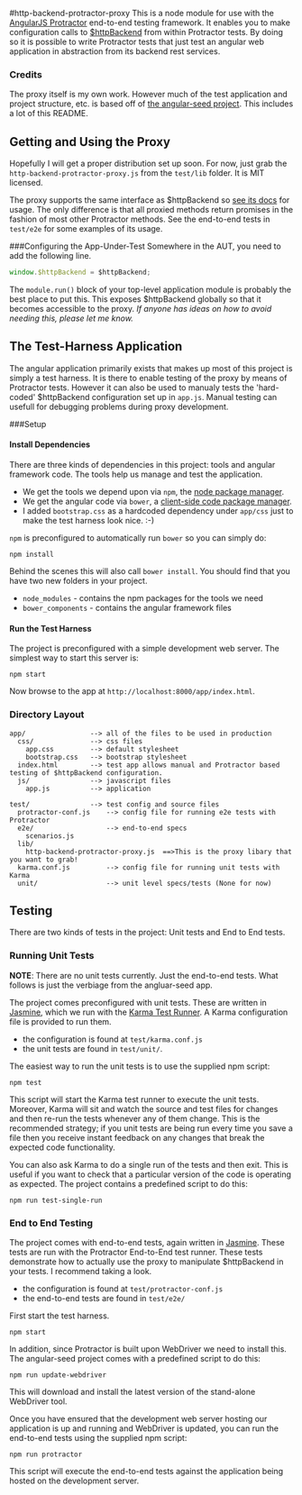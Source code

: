 #http-backend-protractor-proxy
This is a node module for use with the [AngularJS Protractor][protractor] end-to-end testing framework.  It enables you to make configuration calls to [$httpBackend][httpBackend] from within Protractor tests.  By doing so it is possible to write Protractor tests that just test an angular web application in abstraction from its backend rest services.

### Credits
The proxy itself is my own work.  However much of the test application and project structure, etc. is based off of [the angular-seed project][angular-seed].  This includes a lot of this README.

## Getting and Using the Proxy
Hopefully I will get a proper distribution set up soon.  For now, just grab the `http-backend-protractor-proxy.js` from the `test/lib` folder.  It is MIT licensed.

The proxy supports the same interface as $httpBackend so [see its docs][httpBackend] for usage.  The only difference is that all proxied methods return promises in the fashion of most other Protractor methods.  See the end-to-end tests in `test/e2e` for some examples of its usage.

###Configuring the App-Under-Test
Somewhere in the AUT, you need to add the following line.

```JavaScript
window.$httpBackend = $httpBackend;
```
The `module.run()` block of your top-level application module is probably the best place to put this.  This exposes $httpBackend globally so that it becomes accessible to the proxy.  _If anyone has ideas on how to avoid needing this, please let me know._

## The Test-Harness Application

The angular application primarily exists that makes up most of this project is simply a test harness.  It is there to enable testing of the proxy by means of Protractor tests.  However it can also be used to manualy tests the 'hard-coded' $httpBackend configuration set up in `app.js`.  Manual testing can usefull for debugging problems during proxy development.

###Setup

#### Install Dependencies

There are three kinds of dependencies in this project: tools and angular framework code.  The tools help
us manage and test the application.

* We get the tools we depend upon via `npm`, the [node package manager][npm].
* We get the angular code via `bower`, a [client-side code package manager][bower].
* I added `bootstrap.css` as a hardcoded dependency under `app/css` just to make the test harness look nice. :-)

`npm` is preconfigured to automatically run `bower` so you can simply do:

```
npm install
```

Behind the scenes this will also call `bower install`.  You should find that you have two new
folders in your project.

* `node_modules` - contains the npm packages for the tools we need
* `bower_components` - contains the angular framework files

#### Run the Test Harness

The project is preconfigured with a simple development web server.  The simplest way to start
this server is:

```
npm start
```

Now browse to the app at `http://localhost:8000/app/index.html`.


### Directory Layout

    app/                --> all of the files to be used in production
      css/              --> css files
        app.css         --> default stylesheet
        bootstrap.css   --> bootstrap stylesheet
      index.html        --> test app allows manual and Protractor based testing of $httpBackend configuration.
      js/               --> javascript files
        app.js          --> application

    test/               --> test config and source files
      protractor-conf.js    --> config file for running e2e tests with Protractor
      e2e/                  --> end-to-end specs
        scenarios.js
      lib/
        http-backend-protractor-proxy.js  ==>This is the proxy libary that you want to grab!
      karma.conf.js         --> config file for running unit tests with Karma
      unit/                 --> unit level specs/tests (None for now)

## Testing

There are two kinds of tests in the project: Unit tests and End to End tests.

### Running Unit Tests
**NOTE**: There are no unit tests currently.  Just the end-to-end tests.  What follows is just the verbiage from the angluar-seed app.

The project comes preconfigured with unit tests. These are written in
[Jasmine][jasmine], which we run with the [Karma Test Runner][karma]. A Karma
configuration file is provided to run them.

* the configuration is found at `test/karma.conf.js`
* the unit tests are found in `test/unit/`.

The easiest way to run the unit tests is to use the supplied npm script:

```
npm test
```

This script will start the Karma test runner to execute the unit tests. Moreover, Karma will sit and
watch the source and test files for changes and then re-run the tests whenever any of them change.
This is the recommended strategy; if you unit tests are being run every time you save a file then
you receive instant feedback on any changes that break the expected code functionality.

You can also ask Karma to do a single run of the tests and then exit.  This is useful if you want to
check that a particular version of the code is operating as expected.  The project contains a
predefined script to do this:

```
npm run test-single-run
```


### End to End Testing

The project comes with end-to-end tests, again written in [Jasmine][jasmine]. These tests
are run with the Protractor End-to-End test runner.  These tests demonstrate how to actually use the proxy to manipulate $httpBackend in your tests.  I recommend taking a look.

* the configuration is found at `test/protractor-conf.js`
* the end-to-end tests are found in `test/e2e/`

First start the test harness.

```
npm start
```

In addition, since Protractor is built upon WebDriver we need to install this.  The angular-seed
project comes with a predefined script to do this:

```
npm run update-webdriver
```

This will download and install the latest version of the stand-alone WebDriver tool.

Once you have ensured that the development web server hosting our application is up and running
and WebDriver is updated, you can run the end-to-end tests using the supplied npm script:

```
npm run protractor
```

This script will execute the end-to-end tests against the application being hosted on the
development server.


[angular-seed]: https://github.com/angular/angular-seed
[httpBackend]: http://docs.angularjs.org/api/ngMockE2E/service/$httpBackend
[bower]: http://bower.io
[npm]: https://www.npmjs.org/
[node]: http://nodejs.org
[protractor]: https://github.com/angular/protractor
[jasmine]: http://pivotal.github.com/jasmine/
[karma]: http://karma-runner.github.io
[http-server]: https://github.com/nodeapps/http-server